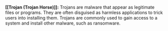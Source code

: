 **[[Trojan (Trojan Horse)]]:** Trojans are malware that appear as legitimate files or programs. They are often disguised as harmless applications to trick users into installing them. Trojans are commonly used to gain access to a system and install other malware, such as ransomware.